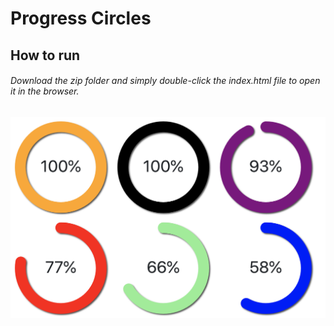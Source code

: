 # Progress Circles

## How to run

###### Download the zip folder and simply double-click the index.html file to open it in the browser.

![](images/output.png)
